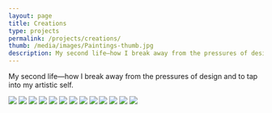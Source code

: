 ```yaml
---
layout: page
title: Creations
type: projects
permalink: /projects/creations/
thumb: /media/images/Paintings-thumb.jpg
description: My second life—how I break away from the pressures of design and to tap into my true artistic self.
---
```


My second life—how I break away from the pressures of design and to tap into my artistic self.

![](/media/images/Paintings1.jpg)
![](/media/images/Paintings2.jpg)
![](/media/images/Paintings3.jpg)
![](/media/images/Paintings4.jpg)
![](/media/images/Paintings5.jpg)
![](/media/images/Paintings6.jpg)
![](/media/images/Paintings7.jpg)
![](/media/images/Paintings8.jpg)
![](/media/images/Paintings9.jpg)
![](/media/images/Paintings10.jpg)
![](/media/images/Paintings11.jpg)
![](/media/images/Paintings12.jpg)
![](/media/images/Paintings13.jpg)